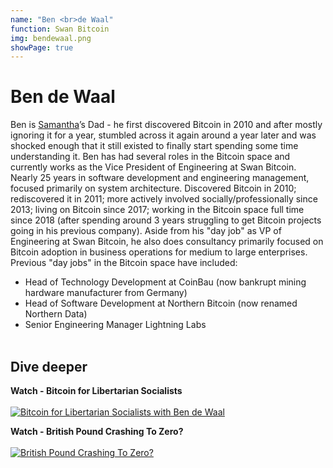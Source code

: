 ```yaml
---
name: "Ben <br>de Waal"
function: Swan Bitcoin
img: bendewaal.png
showPage: true
---
```


# Ben de Waal
 
Ben is [Samantha](https://adoptingbitcoin.org/speaker/SamanthaDeWaal)’s Dad -  he first discovered Bitcoin in 2010 and after mostly ignoring it for a year, stumbled across it again around a year later and was shocked enough that it still existed to finally start spending some time understanding it.  Ben has had several roles in the Bitcoin space and currently works as the Vice President of Engineering at Swan Bitcoin. Nearly 25 years in software development and engineering management, focused primarily on system architecture. Discovered Bitcoin in 2010; rediscovered it in 2011; more actively involved socially/professionally since 2013; living on Bitcoin since 2017; working in the Bitcoin space full time since 2018 (after spending around 3 years struggling to get Bitcoin projects going in his previous company). Aside from his "day job" as VP of Engineering at Swan Bitcoin, he also does consultancy primarily focused on Bitcoin adoption in business operations for medium to large enterprises. Previous "day jobs" in the Bitcoin space have included:
- Head of Technology Development at CoinBau (now bankrupt mining hardware manufacturer from Germany)
- Head of Software Development at Northern Bitcoin (now renamed Northern Data)
- Senior Engineering Manager Lightning Labs
<br><br>

## Dive deeper


<div class="grid grid-cols-1 md:grid-cols-2 gap-5">
<div class="p-3 my-2">

**Watch - Bitcoin for Libertarian Socialists** <br><br>
[ ![Bitcoin for Libertarian Socialists with Ben de Waal](/content/bendewaal1.png)](https://www.youtube.com/watch?v=l6xbjVP6_Rw/)
</div>

<div class="p-3 my-2">

**Watch - British Pound Crashing To Zero?** <br><br>
[ ![British Pound Crashing To Zero?](/content/bendewaal2.png)](https://www.youtube.com/watch?v=Ts_YPjcPwkA/)
</div>

</div>

<br>





